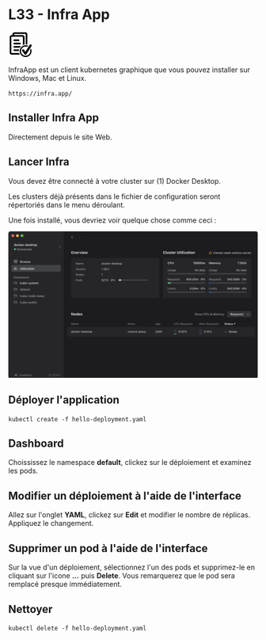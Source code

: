 # L33 - Infra App

![Hands-On Files](../images/checked-files-50px.png)

InfraApp est un client kubernetes graphique que vous pouvez installer sur Windows, Mac et Linux.

    https://infra.app/

## Installer Infra App

Directement depuis le site Web.

## Lancer Infra

Vous devez être connecté à votre cluster sur (1) Docker Desktop. 

Les clusters déjà présents dans le fichier de configuration seront répertoriés dans le menu déroulant.

Une fois installé, vous devriez voir quelque chose comme ceci :

![alt text](images/infra.png)

## Déployer l'application

    kubectl create -f hello-deployment.yaml

## Dashboard

Choississez le namespace **default**, clickez sur le déploiement et examinez les pods.

## Modifier un déploiement à l'aide de l'interface

Allez sur l'onglet **YAML**, clickez sur **Edit** et modifier le nombre de réplicas. Appliquez le changement.

## Supprimer un pod à l'aide de l'interface

Sur la vue d'un déploiement, sélectionnez l'un des pods et supprimez-le en cliquant sur l'icone **...** puis **Delete**. Vous remarquerez que le pod sera remplacé presque immédiatement.

## Nettoyer

    kubectl delete -f hello-deployment.yaml
